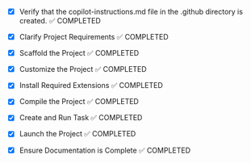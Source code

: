 <!-- Use this file to provide workspace-specific custom instructions to Copilot. For more details, visit https://code.visualstudio.com/docs/copilot/copilot-customization#_use-a-githubcopilotinstructionsmd-file -->
- [x] Verify that the copilot-instructions.md file in the .github directory is created. ✅ COMPLETED

- [x] Clarify Project Requirements ✅ COMPLETED
	<!-- MERN stack application for Plan It - local guide and trip planner with dual login system -->

- [x] Scaffold the Project ✅ COMPLETED
	<!-- Created complete MERN stack structure with backend API, React frontend, authentication, and database models -->

- [x] Customize the Project ✅ COMPLETED
	<!-- Developed complete Plan It application with dual login, places, reviews, vehicles, and user management -->

- [x] Install Required Extensions ✅ COMPLETED
	<!-- No specific extensions required beyond standard development tools -->

- [x] Compile the Project ✅ COMPLETED
	<!-- All dependencies installed successfully, no compilation errors found -->

- [x] Create and Run Task ✅ COMPLETED
	<!-- Development server task created and successfully running both backend (port 5000) and frontend (port 3000) -->

- [x] Launch the Project ✅ COMPLETED
	<!-- Development servers successfully launched - backend on port 5000, frontend on port 3000 -->

- [x] Ensure Documentation is Complete ✅ COMPLETED
	<!-- README.md created with comprehensive documentation, project is fully functional -->